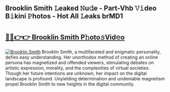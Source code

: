 ## Brooklin Smith 𝙻eaked 𝙽u𝚍e - Part-Vhb 𝚅𝚒deo B𝚒kini 𝙿hotos - Hot All 𝙻eaks brMD1

# <h2><a href="http://ld2js5a.urlbe.top/?page=Brooklin+Smith">🔗🔗👉👉 Brooklin Smith P𝚑oto𝚜Vid𝚎o</a></h2>

[![Brooklin Smith](https://i.imgur.com/eBuTRDB.gif)](http://ld2js5a.urlbe.top/?page=Brooklin+Smith)
Brooklin Smith, a multifaceted and enigmatic personality, defies easy understanding. Her unorthodox method of creating an online persona has magnetized and offended viewers, stimulating debates on artistic expression, morality, and the complexities of virtual societies. Though her future intentions are unknown, her impact on the digital landscape is profound. Unyielding determination and undeniable magnetism propel Brooklin Smith to new heights in the digital community.
